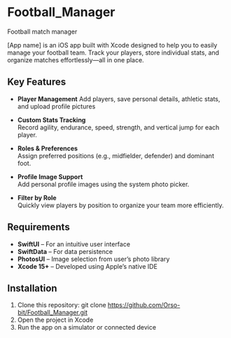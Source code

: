 # Football_Manager

Football match manager

[App name] is an iOS app built with Xcode designed to help you to easily manage your football team. Track your players, store individual stats, and organize matches effortlessly—all in one place.

## Key Features

- **Player Management**
  Add players, save personal details, athletic stats, and upload profile pictures

- **Custom Stats Tracking**  
  Record agility, endurance, speed, strength, and vertical jump for each player.

- **Roles & Preferences**  
  Assign preferred positions (e.g., midfielder, defender) and dominant foot.

- **Profile Image Support**  
  Add personal profile images using the system photo picker.

- **Filter by Role**  
  Quickly view players by position to organize your team more efficiently. 

## Requirements

- **SwiftUI** – For an intuitive user interface
- **SwiftData** – For data persistence
- **PhotosUI** – Image selection from user’s photo library
- **Xcode 15+** – Developed using Apple’s native IDE

## Installation

1. Clone this repository: git clone <https://github.com/Orso-bit/Football_Manager.git>
2. Open the project in Xcode
3. Run the app on a simulator or connected device
